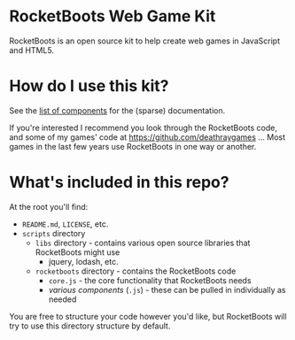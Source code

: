 # RocketBoots Web Game Kit

RocketBoots is an open source kit to help create web games in JavaScript and HTML5.

# How do I use this kit?

See the [list of components](docs/component-list.md) for the (sparse) documentation.

If you're interested I recommend you look through the RocketBoots code, and some of my games' code at https://github.com/deathraygames ... Most games in the last few years use RocketBoots in one way or another.

# What's included in this repo?

At the root you'll find:

* `README.md`, `LICENSE`, etc.
* `scripts` directory
  * `libs` directory - contains various open source libraries that RocketBoots might use
    * jquery, lodash, etc.
  * `rocketboots` directory - contains the RocketBoots code
    * `core.js` - the core functionality that RocketBoots needs
    * *various components* (`.js`) - these can be pulled in individually as needed
  
You are free to structure your code however you'd like, but RocketBoots will try to use this directory structure by default.

